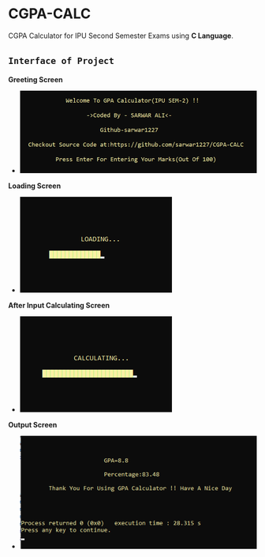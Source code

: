 # CGPA-CALC 
CGPA Calculator for IPU Second Semester Exams using **C Language**.

## `Interface of Project`

**Greeting Screen** 
- ![alt text](https://github.com/sarwar1227/CGPA-CALC/blob/master/outputs/1.png?raw=true)

**Loading Screen**
- ![alt text](https://github.com/sarwar1227/CGPA-CALC/blob/master/outputs/2.png?raw=true)

**After Input Calculating Screen**
- ![alt text](https://github.com/sarwar1227/CGPA-CALC/blob/master/outputs/3.png?raw=true)

**Output Screen**
- ![alt text](https://github.com/sarwar1227/CGPA-CALC/blob/master/outputs/4.png?raw=true)

